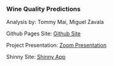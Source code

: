 ### Wine Quality Predictions

Analysis by: Tommy Mai, Miguel Zavala

Github Pages Site: [Github Site](https://mikkezavala.github.io/dds-zavala-mai-final/)

Project Presentation: [Zoom Presentation](https://smu-2u-com.zoom.us/rec/share/tugNlmuDntID1Vqc4pN3rrU_Q415cJ87AeZx4dFrllwFhRdMEMgu7bN8eZfZaXl4.oQjOSTMnB9gKBjpb?startTime=1734320380000)

Shinny Site: [Shinny App](https://mikkezavala-mai.shinyapps.io/Wine-Quality/)
